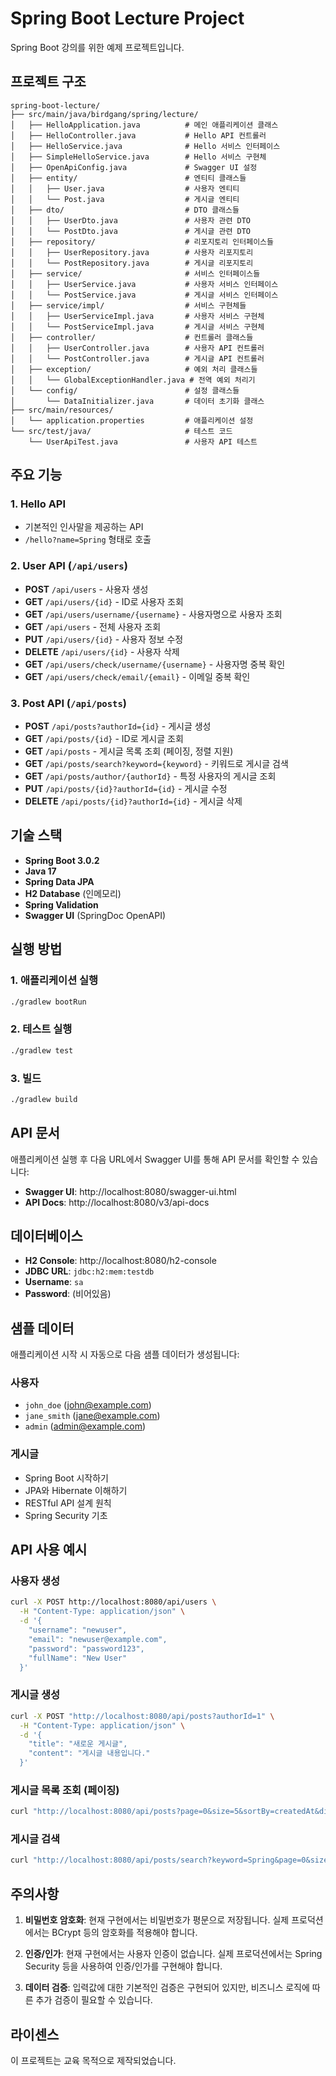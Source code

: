 # Spring Boot Lecture Project

Spring Boot 강의를 위한 예제 프로젝트입니다.

## 프로젝트 구조

```
spring-boot-lecture/
├── src/main/java/birdgang/spring/lecture/
│   ├── HelloApplication.java          # 메인 애플리케이션 클래스
│   ├── HelloController.java           # Hello API 컨트롤러
│   ├── HelloService.java              # Hello 서비스 인터페이스
│   ├── SimpleHelloService.java        # Hello 서비스 구현체
│   ├── OpenApiConfig.java             # Swagger UI 설정
│   ├── entity/                        # 엔티티 클래스들
│   │   ├── User.java                  # 사용자 엔티티
│   │   └── Post.java                  # 게시글 엔티티
│   ├── dto/                           # DTO 클래스들
│   │   ├── UserDto.java               # 사용자 관련 DTO
│   │   └── PostDto.java               # 게시글 관련 DTO
│   ├── repository/                    # 리포지토리 인터페이스들
│   │   ├── UserRepository.java        # 사용자 리포지토리
│   │   └── PostRepository.java        # 게시글 리포지토리
│   ├── service/                       # 서비스 인터페이스들
│   │   ├── UserService.java           # 사용자 서비스 인터페이스
│   │   └── PostService.java           # 게시글 서비스 인터페이스
│   ├── service/impl/                  # 서비스 구현체들
│   │   ├── UserServiceImpl.java       # 사용자 서비스 구현체
│   │   └── PostServiceImpl.java       # 게시글 서비스 구현체
│   ├── controller/                    # 컨트롤러 클래스들
│   │   ├── UserController.java        # 사용자 API 컨트롤러
│   │   └── PostController.java        # 게시글 API 컨트롤러
│   ├── exception/                     # 예외 처리 클래스들
│   │   └── GlobalExceptionHandler.java # 전역 예외 처리기
│   └── config/                        # 설정 클래스들
│       └── DataInitializer.java       # 데이터 초기화 클래스
├── src/main/resources/
│   └── application.properties         # 애플리케이션 설정
└── src/test/java/                     # 테스트 코드
    └── UserApiTest.java               # 사용자 API 테스트
```

## 주요 기능

### 1. Hello API
- 기본적인 인사말을 제공하는 API
- `/hello?name=Spring` 형태로 호출

### 2. User API (`/api/users`)
- **POST** `/api/users` - 사용자 생성
- **GET** `/api/users/{id}` - ID로 사용자 조회
- **GET** `/api/users/username/{username}` - 사용자명으로 사용자 조회
- **GET** `/api/users` - 전체 사용자 조회
- **PUT** `/api/users/{id}` - 사용자 정보 수정
- **DELETE** `/api/users/{id}` - 사용자 삭제
- **GET** `/api/users/check/username/{username}` - 사용자명 중복 확인
- **GET** `/api/users/check/email/{email}` - 이메일 중복 확인

### 3. Post API (`/api/posts`)
- **POST** `/api/posts?authorId={id}` - 게시글 생성
- **GET** `/api/posts/{id}` - ID로 게시글 조회
- **GET** `/api/posts` - 게시글 목록 조회 (페이징, 정렬 지원)
- **GET** `/api/posts/search?keyword={keyword}` - 키워드로 게시글 검색
- **GET** `/api/posts/author/{authorId}` - 특정 사용자의 게시글 조회
- **PUT** `/api/posts/{id}?authorId={id}` - 게시글 수정
- **DELETE** `/api/posts/{id}?authorId={id}` - 게시글 삭제

## 기술 스택

- **Spring Boot 3.0.2**
- **Java 17**
- **Spring Data JPA**
- **H2 Database** (인메모리)
- **Spring Validation**
- **Swagger UI** (SpringDoc OpenAPI)

## 실행 방법

### 1. 애플리케이션 실행
```bash
./gradlew bootRun
```

### 2. 테스트 실행
```bash
./gradlew test
```

### 3. 빌드
```bash
./gradlew build
```

## API 문서

애플리케이션 실행 후 다음 URL에서 Swagger UI를 통해 API 문서를 확인할 수 있습니다:

- **Swagger UI**: http://localhost:8080/swagger-ui.html
- **API Docs**: http://localhost:8080/v3/api-docs

## 데이터베이스

- **H2 Console**: http://localhost:8080/h2-console
- **JDBC URL**: `jdbc:h2:mem:testdb`
- **Username**: `sa`
- **Password**: (비어있음)

## 샘플 데이터

애플리케이션 시작 시 자동으로 다음 샘플 데이터가 생성됩니다:

### 사용자
- `john_doe` (john@example.com)
- `jane_smith` (jane@example.com)
- `admin` (admin@example.com)

### 게시글
- Spring Boot 시작하기
- JPA와 Hibernate 이해하기
- RESTful API 설계 원칙
- Spring Security 기초

## API 사용 예시

### 사용자 생성
```bash
curl -X POST http://localhost:8080/api/users \
  -H "Content-Type: application/json" \
  -d '{
    "username": "newuser",
    "email": "newuser@example.com",
    "password": "password123",
    "fullName": "New User"
  }'
```

### 게시글 생성
```bash
curl -X POST "http://localhost:8080/api/posts?authorId=1" \
  -H "Content-Type: application/json" \
  -d '{
    "title": "새로운 게시글",
    "content": "게시글 내용입니다."
  }'
```

### 게시글 목록 조회 (페이징)
```bash
curl "http://localhost:8080/api/posts?page=0&size=5&sortBy=createdAt&direction=desc"
```

### 게시글 검색
```bash
curl "http://localhost:8080/api/posts/search?keyword=Spring&page=0&size=10"
```

## 주의사항

1. **비밀번호 암호화**: 현재 구현에서는 비밀번호가 평문으로 저장됩니다. 실제 프로덕션에서는 BCrypt 등의 암호화를 적용해야 합니다.

2. **인증/인가**: 현재 구현에서는 사용자 인증이 없습니다. 실제 프로덕션에서는 Spring Security 등을 사용하여 인증/인가를 구현해야 합니다.

3. **데이터 검증**: 입력값에 대한 기본적인 검증은 구현되어 있지만, 비즈니스 로직에 따른 추가 검증이 필요할 수 있습니다.

## 라이센스

이 프로젝트는 교육 목적으로 제작되었습니다.



